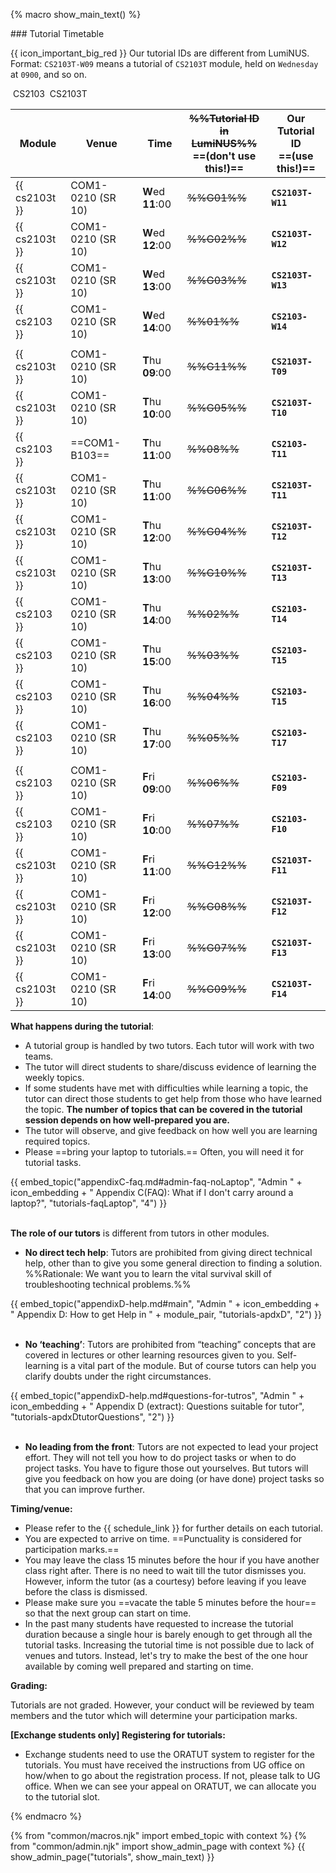 {% macro show_main_text() %}
<div id="main">

<panel type="seamless" expanded >
<span slot="header" class="card-title"><markdown>### Tutorial Timetable</markdown></span>
<div id="tutorialTimetable">

<tip-box> 

{{ icon_important_big_red }} Our tutorial IDs are different from LumiNUS. Format: `CS2103T-W09` means a tutorial of `CS2103T` module, held on `Wednesday` at `0900`, and so on.

</tip-box>

<variable name="cs2103"><span class="badge badge-info">&nbsp;CS2103&nbsp;</span></variable>
<variable name="cs2103t"><span class="badge badge-warning">CS2103T</span></variable>

Module        | Venue             | Time               | ~~%%Tutorial ID<br>in LumiNUS%%~~<br>==(don't use this!)== | **Our Tutorial ID**<br>==(use this!)==
--------------|-------------------|--------------------|-------------|------------
{{ cs2103t }} | COM1-0210 (SR 10) | **W**ed  **11**:00 | ~~%%G01%%~~ | **`CS2103T-W11`** 
{{ cs2103t }} | COM1-0210 (SR 10) | **W**ed  **12**:00 | ~~%%G02%%~~ | **`CS2103T-W12`**
{{ cs2103t }} | COM1-0210 (SR 10) | **W**ed  **13**:00 | ~~%%G03%%~~ | **`CS2103T-W13`**
{{ cs2103 }}  | COM1-0210 (SR 10) | **W**ed  **14**:00 | ~~%%01%%~~  | **`CS2103-W14`**
 | | | | |
{{ cs2103t }} | COM1-0210 (SR 10) | **T**hu  **09**:00 | ~~%%G11%%~~ | **`CS2103T-T09`**
{{ cs2103t }} | COM1-0210 (SR 10) | **T**hu  **10**:00 | ~~%%G05%%~~ | **`CS2103T-T10`**
{{ cs2103 }}  | ==COM1-B103==     | **T**hu  **11**:00 | ~~%%08%%~~  | **`CS2103-T11`**
{{ cs2103t }} | COM1-0210 (SR 10) | **T**hu  **11**:00 | ~~%%G06%%~~ | **`CS2103T-T11`**
{{ cs2103t }} | COM1-0210 (SR 10) | **T**hu  **12**:00 | ~~%%G04%%~~ | **`CS2103T-T12`**
{{ cs2103t }} | COM1-0210 (SR 10) | **T**hu  **13**:00 | ~~%%G10%%~~ | **`CS2103T-T13`**
{{ cs2103 }}  | COM1-0210 (SR 10) | **T**hu  **14**:00 | ~~%%02%%~~  | **`CS2103-T14`**
{{ cs2103 }}  | COM1-0210 (SR 10) | **T**hu  **15**:00 | ~~%%03%%~~  | **`CS2103-T15`**
{{ cs2103 }}  | COM1-0210 (SR 10) | **T**hu  **16**:00 | ~~%%04%%~~  | **`CS2103-T15`**
{{ cs2103 }}  | COM1-0210 (SR 10) | **T**hu  **17**:00 | ~~%%05%%~~  | **`CS2103-T17`**
 | | | | |
{{ cs2103 }}  | COM1-0210 (SR 10) | **F**ri  **09**:00 | ~~%%06%%~~  | **`CS2103-F09`**
{{ cs2103 }}  | COM1-0210 (SR 10) | **F**ri  **10**:00 | ~~%%07%%~~  | **`CS2103-F10`**
{{ cs2103t }} | COM1-0210 (SR 10) | **F**ri  **11**:00 | ~~%%G12%%~~ | **`CS2103T-F11`**
{{ cs2103t }} | COM1-0210 (SR 10) | **F**ri  **12**:00 | ~~%%G08%%~~ | **`CS2103T-F12`**
{{ cs2103t }} | COM1-0210 (SR 10) | **F**ri  **13**:00 | ~~%%G07%%~~ | **`CS2103T-F13`**
{{ cs2103t }} | COM1-0210 (SR 10) | **F**ri  **14**:00 | ~~%%G09%%~~ | **`CS2103T-F14`**


</div>
</panel>

<panel type="seamless" header="### Tutorial Structure" expanded >
<div id="tutorialStructure">

**What happens during the tutorial**:

* A tutorial group is handled by two tutors. Each tutor will work with two teams.
* The tutor will direct students to share/discuss evidence of learning the weekly topics.
* If some students have met with difficulties while learning a topic, the tutor can direct those students to get help from those who have learned the topic. **The number of topics that can be covered in the tutorial session depends on how well-prepared you are.**
* The tutor will observe, and give feedback on how well you are learning required topics.
* Please ==bring your laptop to tutorials.== Often, you will need it for tutorial tasks.

<div class="indented-level2">
{{ embed_topic("appendixC-faq.md#admin-faq-noLaptop", "Admin " + icon_embedding + " Appendix C(FAQ): What if I don't carry around a laptop?", "tutorials-faqLaptop", "4") }}
</div>

<br/>

**The role of our tutors** is different from tutors in other modules.

* **No direct tech help**: Tutors are prohibited from giving direct technical help, other than to give you some general direction to finding a solution. %%Rationale: We want you to learn the vital survival skill of troubleshooting technical problems.%%

<div class="indented-level2">
{{ embed_topic("appendixD-help.md#main", "Admin " + icon_embedding + " Appendix D: How to get Help in " + module_pair, "tutorials-apdxD", "2") }}
</div>

<br/>

* **No ‘teaching’**: Tutors are prohibited from “teaching” concepts that are covered in lectures or other learning resources given to you. Self-learning is a vital part of the module. But of course tutors can help you clarify doubts under the right circumstances.

<div class="indented-level2">
{{ embed_topic("appendixD-help.md#questions-for-tutros", "Admin " + icon_embedding + " Appendix D (extract): Questions suitable for tutor", "tutorials-apdxDtutorQuestions", "2") }}
</div>

<br/>

* **No leading from the front**: Tutors are not expected to lead your project effort. They will not tell you how to do project tasks or when to do project tasks. You have to figure those out yourselves. But tutors will give you feedback on how you are doing (or have done) project tasks so that you can improve further.   

**Timing/venue:**

* Please refer to the {{ schedule_link }} for further details on each tutorial.
* You are expected to arrive on time. ==Punctuality is considered for participation marks.==
* You may leave the class 15 minutes before the hour if you have another class right after. There is no need to wait till the tutor dismisses you. However, inform the tutor (as a courtesy) before leaving if you leave before the class is dismissed.
* Please make sure you ==vacate the table 5 minutes before the hour== so that the next group can start on time.
* In the past many students have requested to increase the tutorial duration because a single hour is barely enough to get through all the tutorial tasks. Increasing the tutorial time is not possible due to lack of venues and tutors. Instead, let's try to make the best of the one hour available by coming well prepared and starting on time.

**Grading:**

Tutorials are not graded. However, your conduct will be reviewed by team members and the tutor which will determine your participation marks.

<div id="exchangeStudentTutorialSignup">

**[Exchange students only] Registering for tutorials:**

* Exchange students need to use the ORATUT system to register for the tutorials. You must have received the instructions from UG office on how/when to go about the registration process. If not, please talk to UG office. When we can see your appeal on ORATUT, we can allocate you to the tutorial slot.
</div>


</div>
</panel>
</div>
{% endmacro %}

{% from "common/macros.njk" import embed_topic with context %}
{% from "common/admin.njk" import show_admin_page with context %}
{{ show_admin_page("tutorials", show_main_text) }}
